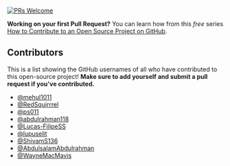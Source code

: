 [![PRs Welcome](https://img.shields.io/badge/PRs-welcome-brightgreen.svg?style=flat-square)](http://makeapullrequest.com)

**Working on your first Pull Request?** You can learn how from this _free_ series [How to Contribute to an Open Source Project on GitHub](https://egghead.io/series/how-to-contribute-to-an-open-source-project-on-github).

## Contributors

This is a list showing the GitHub usernames of all who have contributed to this open-source project! **Make sure to add yourself and submit a pull request if you've contributed.**

- [@mehul1011](https://github.com/mehul1011)
- [@RedSquirrrel](https://github.com/RedSquirrrel) 
- [@ps011](https://github.com/ps011)
- [@abdulrahman118](https://github.com/abdulrahman118)
- [@Lucas-FilipeSS](https://github.com/Lucas-FilipeSS)
- [@lupuselit](https://github.com/lupuselit)
- [@ShivamS136](https://github.com/ShivamS136)
- [@AbdulsalamAbdulrahman](https://github.com/AbdulsalamAbdulrahman)
- [@WayneMacMavis](https://github.com/WayneMacMavis)
